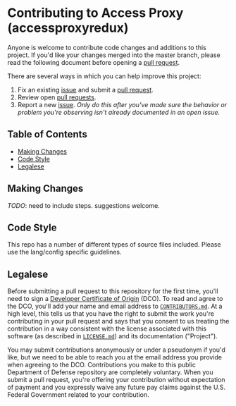 # Contributing to Access Proxy (accessproxyredux)

Anyone is welcome to contribute code changes and additions to this project. If you'd like your changes merged into the master branch, please read the following document before opening a [pull request][pulls].

There are several ways in which you can help improve this project:

1. Fix an existing [issue][issues] and submit a [pull request][pulls].
1. Review open [pull requests][pulls].
1. Report a new [issue][issues]. _Only do this after you've made sure the behavior or problem you're observing isn't already documented in an open issue._

## Table of Contents

- [Making Changes](#making-changes)
- [Code Style](#code-style)
- [Legalese](#legalese)


## Making Changes

_TODO_: need to include steps. suggestions welcome.

## Code Style

This repo has a number of different types of source files included. Please use the lang/config specific
 guidelines.

## Legalese

Before submitting a pull request to this repository for the first time, you'll need to sign a [Developer Certificate of Origin](https://developercertificate.org) (DCO). To read and agree to the DCO, you'll add your name and email address to [`CONTRIBUTORS.md`][contributors]. At a high level, this tells us that you have the right to submit the work you're contributing in your pull request and says that you consent to us treating the contribution in a way consistent with the license associated with this software (as described in [`LICENSE.md`][license]) and its documentation ("Project").

You may submit contributions anonymously or under a pseudonym if you'd like, but we need to be able to reach you at the email address you provide when agreeing to the DCO. Contributions you make to this public Department of Defense repository are completely voluntary. When you submit a pull request, you're offering your contribution without expectation of payment and you expressly waive any future pay claims against the U.S. Federal Government related to your contribution.

[contributors]: https://github.com/deptofdefense/accessproxyredux/blob/master/CONTRIBUTORS.md
[issues]: https://github.com/deptofdefense/accessproxyredux/issues
[license]: https://github.com/deptofdefense/accessproxyredux/blob/master/LICENSE.md
[pulls]: https://github.com/deptofdefense/accessproxyredux/pulls


